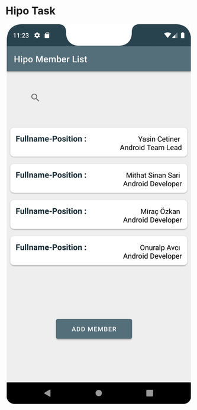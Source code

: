 <h1> Hipo Task </h1>

<p align="center">
  <img src="https://github.com/ht1625/android_studies/blob/main/list_getFromJson/ImagesProject/HipoProjectImage1.png">
</p>
